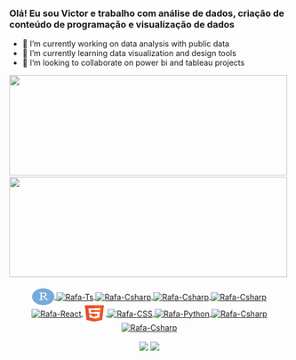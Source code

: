 ### Olá! Eu sou Victor e trabalho com análise de dados, criação de conteúdo de programação e visualização de dados

- 🔭 I’m currently working on data analysis with public data
- 🌱 I’m currently learning data visualization and design tools
- 👯 I’m looking to collaborate on power bi and tableau projects

<div style="display: flex; flex-direction: row;">
  <a href="https://github.com/haselmann">
  <img height="180em" width='500' src="https://github-readme-stats.vercel.app/api?username=haselmann&show_icons=true&theme=dracula&include_all_commits=true&count_private=true"/>
  <img height="180em" width='500' src="https://github-readme-stats.vercel.app/api/top-langs/?username=haselmann&layout=compact&langs_count=7&theme=dracula"/>
</div>
  
  <div style="display: inline_block" align="center"><br>
  <img align="center" alt="Rafa-Js" height="30" width="40" src="https://github.com/devicons/devicon/blob/master/icons/rstudio/rstudio-original.svg">
  <img align="center" alt="Rafa-Ts" height="30" width="40" src="https://cdn.jsdelivr.net/gh/devicons/devicon/icons/python/python-original-wordmark.svg">
  <img align="center" alt="Rafa-Csharp" height="30" width="40" src="https://upload.wikimedia.org/wikipedia/commons/a/ae/Keras_logo.svg">
  <img align="center" alt="Rafa-Csharp" height="30" width="40" src="https://cdn.worldvectorlogo.com/logos/tableau-software.svg">
  <img align="center" alt="Rafa-Csharp" height="30" width="40" src="https://upload.wikimedia.org/wikipedia/commons/c/cf/New_Power_BI_Logo.svg">     
  
  <img align="center" alt="Rafa-React" height="30" width="40" src="https://cdn.jsdelivr.net/gh/devicons/devicon/icons/behance/behance-original.svg">
  <img align="center" alt="Rafa-HTML" height="30" width="40" src="https://raw.githubusercontent.com/devicons/devicon/master/icons/html5/html5-original.svg">
  <img align="center" alt="Rafa-CSS" height="30" width="40" src="https://cdn.jsdelivr.net/gh/devicons/devicon/icons/figma/figma-original.svg">
  <img align="center" alt="Rafa-Python" height="30" width="40" src="https://cdn.jsdelivr.net/gh/devicons/devicon/icons/canva/canva-original.svg">

    
  <img align="center" alt="Rafa-Csharp" height="30" width="40" src="https://cdn.jsdelivr.net/gh/devicons/devicon/icons/premierepro/premierepro-original.svg">
  <img align="center" alt="Rafa-Csharp" height="30" width="40" src="https://upload.wikimedia.org/wikipedia/commons/a/af/Adobe_Photoshop_CC_icon.svg">
  
  </div> 
  
<br>
  
  <div  align="center"> 
  <a href="https://www.linkedin.com/in/victor-haselmann-arakawa/" target="_blank"><img src="https://img.shields.io/badge/LinkedIn-0077B5?style=for-the-badge&logo=linkedin&logoColor=white" target="_blank"></a>
  <a href="https://www.reddit.com/user/vh_arakawa" target="_blank"><img src="https://img.shields.io/badge/Reddit-FF4500?style=for-the-badge&logo=reddit&logoColor=white" target="_blank"></a>
  </div>
